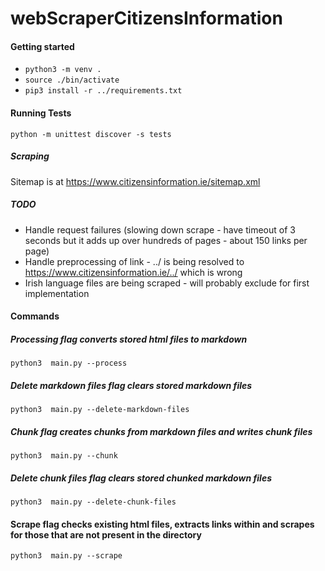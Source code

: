 # webScraperCitizensInformation

#### Getting started

- `python3 -m venv . `
- `source ./bin/activate`
- `pip3 install -r ../requirements.txt`

#### Running Tests

```
python -m unittest discover -s tests
```

##### Scraping

Sitemap is at https://www.citizensinformation.ie/sitemap.xml

##### TODO

- Handle request failures (slowing down scrape - have timeout of 3 seconds but it adds up over hundreds of pages - about 150 links per page)
- Handle preprocessing of link - ../ is being resolved to https://www.citizensinformation.ie/../ which is wrong
- Irish language files are being scraped - will probably exclude for first implementation

#### Commands

##### Processing flag converts stored html files to markdown

`python3  main.py --process`

##### Delete markdown files flag clears stored markdown files

`python3  main.py --delete-markdown-files`

##### Chunk flag creates chunks from markdown files and writes chunk files

`python3  main.py --chunk`

##### Delete chunk files flag clears stored chunked markdown files

`python3  main.py --delete-chunk-files`

#### Scrape flag checks existing html files, extracts links within and scrapes for those that are not present in the directory

`python3  main.py --scrape`

